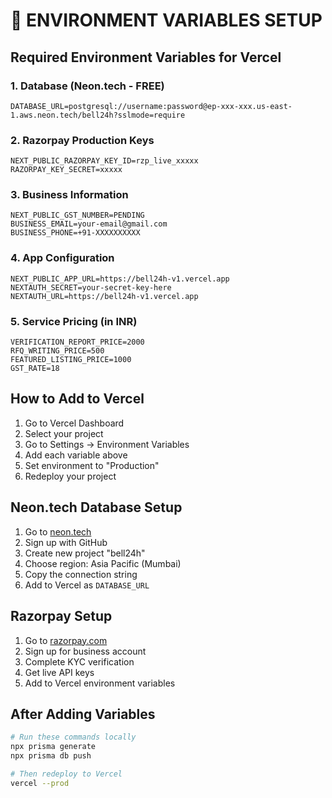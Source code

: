 # 🔧 **ENVIRONMENT VARIABLES SETUP**

## **Required Environment Variables for Vercel**

### **1. Database (Neon.tech - FREE)**
```env
DATABASE_URL=postgresql://username:password@ep-xxx-xxx.us-east-1.aws.neon.tech/bell24h?sslmode=require
```

### **2. Razorpay Production Keys**
```env
NEXT_PUBLIC_RAZORPAY_KEY_ID=rzp_live_xxxxx
RAZORPAY_KEY_SECRET=xxxxx
```

### **3. Business Information**
```env
NEXT_PUBLIC_GST_NUMBER=PENDING
BUSINESS_EMAIL=your-email@gmail.com
BUSINESS_PHONE=+91-XXXXXXXXXX
```

### **4. App Configuration**
```env
NEXT_PUBLIC_APP_URL=https://bell24h-v1.vercel.app
NEXTAUTH_SECRET=your-secret-key-here
NEXTAUTH_URL=https://bell24h-v1.vercel.app
```

### **5. Service Pricing (in INR)**
```env
VERIFICATION_REPORT_PRICE=2000
RFQ_WRITING_PRICE=500
FEATURED_LISTING_PRICE=1000
GST_RATE=18
```

## **How to Add to Vercel**

1. Go to Vercel Dashboard
2. Select your project
3. Go to Settings → Environment Variables
4. Add each variable above
5. Set environment to "Production"
6. Redeploy your project

## **Neon.tech Database Setup**

1. Go to [neon.tech](https://neon.tech)
2. Sign up with GitHub
3. Create new project "bell24h"
4. Choose region: Asia Pacific (Mumbai)
5. Copy the connection string
6. Add to Vercel as `DATABASE_URL`

## **Razorpay Setup**

1. Go to [razorpay.com](https://razorpay.com)
2. Sign up for business account
3. Complete KYC verification
4. Get live API keys
5. Add to Vercel environment variables

## **After Adding Variables**

```bash
# Run these commands locally
npx prisma generate
npx prisma db push

# Then redeploy to Vercel
vercel --prod
```
